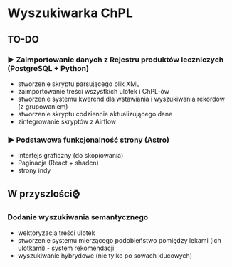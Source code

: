 # Wyszukiwarka ChPL


## TO-DO
### ▶️ Zaimportowanie danych z Rejestru produktów leczniczych (PostgreSQL + Python)
- stworzenie skryptu parsującego plik XML
- zaimportowanie treści wszystkich ulotek i ChPL-ów
- stworzenie systemu kwerend dla wstawiania i wyszukiwania rekordów (z grupowaniem)
- stworzenie skryptu codziennie aktualizującego dane
- zintegrowanie skryptów z Airflow


### ▶️ Podstawowa funkcjonalność strony (Astro)
- Interfejs graficzny (do skopiowania)
- Paginacja (React + shadcn)
- strony indy

## W przyszlości⌚

### Dodanie wyszukiwania semantycznego
- wektoryzacja treści ulotek
- stworzenie systemu mierzącego podobieństwo pomiędzy lekami (ich ulotkami) - system rekomendacji
- wyszukiwanie hybrydowe (nie tylko po sowach klucowych)